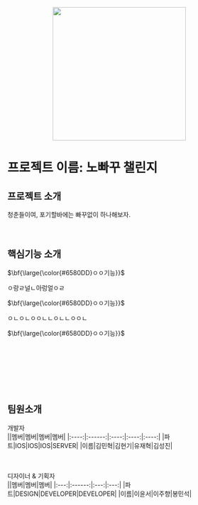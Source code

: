 <p align="center">
<img src="https://github.com/3rd-PARD-iOS-PART/iOS_JaeHyeokYoo/assets/103707692/e9e4b3b4-9da2-4d3b-bbc0-06b983509b52.JPG" height="300px" width="300px">


# 프로젝트 이름: 노빠꾸 챌린지
## 프로젝트 소개
청춘들이여, 포기할바에는 빠꾸없이 하나해보자.
<br/><br/><br/>

## 핵심기능 소개
<p>$\bf{\large{\color{#6580DD}ㅇㅇ기능}}$</p>
ㅇ랑ㄹ널ㄴ아렁얼ㅇㄹ
<p>$\bf{\large{\color{#6580DD}ㅇㅇ기능}}$</p>
ㅇㄴㅇㄴㅇㅇㄴㄴㅇㄴㄴㅇㅇㄴ
<p>$\bf{\large{\color{#6580DD}ㅇㅇ기능}}$</p>



<br/><br/><br/><br/><br/><br/>


## 팀원소개
개발자
<br/>
||멤버|멤버|멤버|멤버|
|:----:|:------:|:----:|:----:|:----:|
|파트|IOS|IOS|IOS|SERVER|
|이름|김민혁|김현기|유재혁|김성진|


<br/><br/>
디자이너 & 기획자
<br/>
||멤버|멤버|멤버|
|:---:|:------:|:---:|:---:|
|파트|DESIGN|DEVELOPER|DEVELOPER|
|이름|이윤서|이주향|봉민석|


